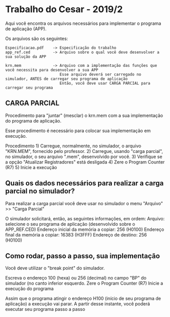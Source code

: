 

# Trabalho do Cesar - 2019/2

Aqui você encontra os arquivos necessários para implementar o programa de aplicação (APP).

Os arquivos são os seguintes:

    Especificacao.pdf    -> Especificação do trabalho
    app_ref.ced          -> Arquivo sobre o qual você deve desenvolver a sua solução da APP

    krn.mem              -> Arquivo com a implementação das funções que você necessita para desenvolver a sua APP
                            Esse arquivo deverá ser carregado no simulador, ANTES de carregar seu programa de aplicação
                            Então, você deve usar CARGA PARCIAL para carregar seu programa



## CARGA PARCIAL

Procedimento para "juntar" (mesclar) o krn.mem com a sua implementação do programa de aplicação.

Esse procedimento é necessário para colocar sua implementação em execução.

Procedimento
    1) Carregue, normalmente, no simulador, o arquivo "KRN.MEM", fornecido pelo professor.
    2) Carregue, usando "carga parcial", no simulador, o seu arquivo ".mem", desenvolvido por você.
    3) Verifique se a opção "Atualizar Registradores" está desligada
    4) Zere o Program Counter (R7)
    5) Inicie a execução




## Quais os dados necessários para realizar a carga parcial no simulador?

Para realizar a carga parcial você deve usar no simulador o menu "Arquivo" >> "Carga Parcial"

O simulador solicitará, então, as seguintes informações, em ordem:
    Arquivo: selecione o seu programa de aplicação (desenvolvido sobre o APP_REF.CED)
    Endereço inicial da memória a copiar: 256 (H0100)
    Endereço final da memória a copiar: 16383 (H3FFF)
    Endereço de destino: 256 (H0100)



## Como rodar, passo a passo, sua implementação

Você deve utilizar o "break point" do simulador.

Escreva o endereço 100 (hexa) ou 256 (decimal) no campo "BP" do simulador (no canto inferior esquerdo.
Zere o Program Counter (R7)
Inicie a execução do programa

Assim que o programa atingir o endereço H100 (início de seu programa de aplicação) a execução vai parar.
A partir desse instante, você poderá executar seu programa passo a passo
	
	

